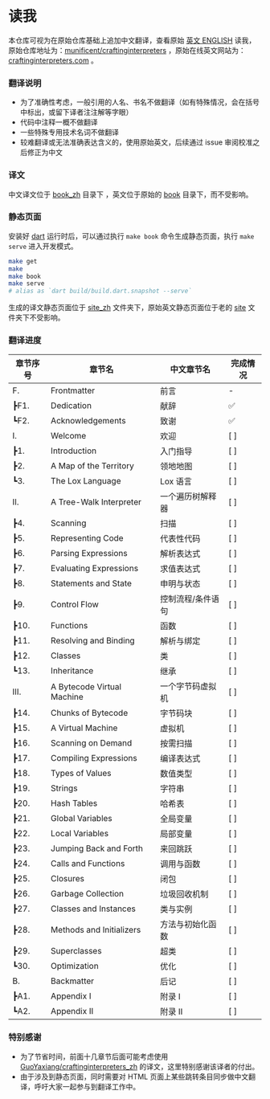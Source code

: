 # 读我

本仓库可视为在原始仓库基础上追加中文翻译，查看原始 [英文 ENGLISH](./original_README.md) 读我，原始仓库地址为：[munificent/craftinginterpreters](https://github.com/munificent/craftinginterpreters) ，原始在线英文网站为：[craftinginterpreters.com](https://www.craftinginterpreters.com/) 。

### 翻译说明

- 为了准确性考虑，一般引用的人名、书名不做翻译（如有特殊情况，会在括号中标出，或留下译者注注解等字眼）
- 代码中注释一概不做翻译
- 一些特殊专用技术名词不做翻译
- 较难翻译或无法准确表达含义的，使用原始英文，后续通过 issue 审阅校准之后修正为中文

### 译文

中文译文位于 [book_zh](./book_zh/) 目录下 ，英文位于原始的 [book](./book/) 目录下，而不受影响。

### 静态页面

安装好 [dart](https://dart.dev/get-dart) 运行时后，可以通过执行 `make book` 命令生成静态页面，执行 `make serve` 进入开发模式。

```bash
make get
make
make book 
make serve 
# alias as `dart build/build.dart.snapshot --serve`
```

生成的译文静态页面位于 [site_zh](./site_zh/) 文件夹下，原始英文静态页面位于老的 [site](./site/) 文件夹下不受影响。

### 翻译进度

| 章节序号 | 章节名 | 中文章节名 | 完成情况 |
| ---- | ----- | ------- | ------- |
| F. | Frontmatter | 前言 | - |
|  ┣F1. | Dedication | 献辞 | ✅ |
|  ┗F2. | Acknowledgements | 致谢 | ✅ |
| I. | Welcome | 欢迎 | [ ] |
|  ┣1. | Introduction | 入门指导 | [ ] |
|  ┣2. | A Map of the Territory | 领地地图 | [ ] |
|  ┗3. | The Lox Language | Lox 语言 | [ ] |
| II. | A Tree-Walk Interpreter | 一个遍历树解释器 | [ ] |
|  ┣4. | Scanning | 扫描 | [ ] |
|  ┣5. | Representing Code | 代表性代码 | [ ] |
|  ┣6. | Parsing Expressions | 解析表达式  | [ ] |
|  ┣7. | Evaluating Expressions | 求值表达式 | [ ] |
|  ┣8. | Statements and State | 申明与状态 | [ ] |
|  ┣9. | Control Flow | 控制流程/条件语句 | [ ] |
|  ┣10. | Functions | 函数 | [ ] |
|  ┣11. | Resolving and Binding | 解析与绑定 | [ ] |
|  ┣12. | Classes | 类 | [ ] |
|  ┗13. | Inheritance | 继承 | [ ] |
|  III. | A Bytecode Virtual Machine | 一个字节码虚拟机 | [ ] |
|  ┣14. | Chunks of Bytecode | 字节码块 | [ ] |
|  ┣15. | A Virtual Machine | 虚拟机 | [ ] |
|  ┣16. | Scanning on Demand | 按需扫描 | [ ] |
|  ┣17. | Compiling Expressions | 编译表达式 | [ ] |
|  ┣18. | Types of Values | 数值类型 | [ ] |
|  ┣19. | Strings | 字符串 | [ ] |
|  ┣20. | Hash Tables | 哈希表 | [ ] |
|  ┣21. | Global Variables | 全局变量 | [ ] |
|  ┣22. | Local Variables | 局部变量 | [ ] |
|  ┣23. | Jumping Back and Forth | 来回跳跃 | [ ] |
|  ┣24. | Calls and Functions | 调用与函数 | [ ] |
|  ┣25. | Closures | 闭包 | [ ] |
|  ┣26. | Garbage Collection | 垃圾回收机制 | [ ] |
|  ┣27. | Classes and Instances | 类与实例 | [ ] |
|  ┣28. | Methods and Initializers | 方法与初始化函数 | [ ] |
|  ┣29. | Superclasses | 超类 | [ ] |
|  ┗30. | Optimization | 优化 | [ ] |
| B. | Backmatter | 后记 | [ ] |
|  ┣A1. | Appendix I | 附录 I | [ ] |
|  ┗A2. | Appendix II | 附录 II | [ ] |

### 特别感谢

- 为了节省时间，前面十几章节后面可能考虑使用 [GuoYaxiang/craftinginterpreters_zh](https://github.com/GuoYaxiang/craftinginterpreters_zh) 的译文，这里特别感谢该译者的付出。
- 由于涉及到静态页面，同时需要对 HTML 页面上某些跳转条目同步做中文翻译，呼吁大家一起参与到翻译工作中。